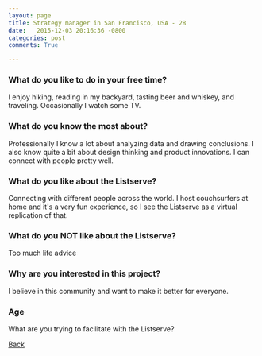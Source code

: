 ```yaml
---
layout: page
title: Strategy manager in San Francisco, USA - 28
date:   2015-12-03 20:16:36 -0800
categories: post
comments: True

---
```


### What do you like to do in your free time?
<p>I enjoy hiking, reading in my backyard, tasting beer and whiskey, and traveling. Occasionally I watch some TV.</p>

### What do you know the most about?
<p>Professionally I know a lot about analyzing data and drawing conclusions. I also know quite a bit about design thinking and product innovations. I can connect with people pretty well.</p>

### What do you like about the Listserve?
<p>Connecting with different people across the world. I host couchsurfers at home and it's a very fun experience, so I see the Listserve as a virtual replication of that.</p>

### What do you NOT like about the Listserve?
<p>Too much life advice</p>

### Why are you interested in this project?
<p>I believe in this community and want to make it better for everyone.</p>

### Age
<p>What are you trying to facilitate with the Listserve?</p>

[Back][1]

[1]: /home/responders/all